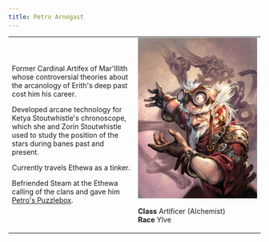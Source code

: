 ```yaml
---
title: Petro Arnogast
---
```


<table style='width:100%'>
    <tr>
        <td>
            <p>Former Cardinal Artifex of Mar'Illith whose controversial theories about the arcanology of Erith's deep past cost him his career.</p>
            <p>Developed arcane technology for Ketya Stoutwhistle's chronoscope, which she and Zorin Stoutwhistle used to study the position of the stars during banes past and present.</p>
            <p>Currently travels Ethewa as a tinker.</p>
            <p>Befriended Steam at the Ethewa calling of the clans and gave him <a href='../05-items/petros-puzzlebox.md'>Petro's Puzzlebox</a>.</p>
        </td>
        <td style='width:50%'>
            <img src='../static/petro-arnogast.jpg' />
            <ul style='list-style-type:none; padding-left:0'>
                <li style='margin:0'><strong>Class</strong> Artificer (Alchemist)</li>
                <li style='margin:0'><strong>Race</strong> Ylve</li>
            </ul>
        </td>
    </tr>
</table>